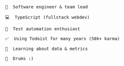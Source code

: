 <pre>
🔭  Software engineer & team lead

💻  TypeScript (fullstack webdev)

🤖  Test automation enthusiast

✅  Using Todoist for many years (50k+ karma)

🌱  Learning about data & metrics

🥁  Drums :)
</pre>

<!--
[![Jon's github stats](https://github-readme-stats.vercel.app/api?username=jlambdev&theme=radical&count_private=true&include_all_commits=true)](https://github.com/jlambdev)
-->
